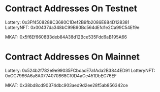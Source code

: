 # Contract Addresses On Testnet
 Lottery: 0x3Ff4508288C3680C1Def2B9fb2086E884D128381<br />
 LotteryNFT: 0x00437da348bC99B60Bc564dEfd1e2Ca99C54Ef9e

 MKAT: 0x5f6Ef6608B3deb84A38d12Bce535Fdd6aB195A66

 # Contract Addresses On Mainnet
 Lottery: 0x524b2f782e9e99035FCbdacE7a1Ada2B3844ED91
 LotteryNFT: 0xCC7986A6a8A0774070868Cf0D4aCe451DbEC76EF

 MKAT: 0x38bd8cd90374dbc903aed9d2ee28f5ab856342ce
 